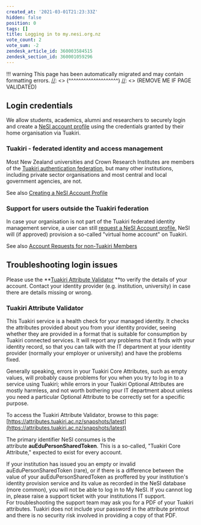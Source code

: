 ```yaml
---
created_at: '2021-03-01T21:23:33Z'
hidden: false
position: 0
tags: []
title: Logging in to my.nesi.org.nz
vote_count: 2
vote_sum: -2
zendesk_article_id: 360003584515
zendesk_section_id: 360001059296
---
```




[//]: <> (REMOVE ME IF PAGE VALIDATED)
[//]: <> (vvvvvvvvvvvvvvvvvvvv)
!!! warning
    This page has been automatically migrated and may contain formatting errors.
[//]: <> (^^^^^^^^^^^^^^^^^^^^)
[//]: <> (REMOVE ME IF PAGE VALIDATED)

## Login credentials

We allow students, academics, alumni and researchers to securely login
and create a [NeSI account
profile](../../Getting_Started/Accounts-Projects_and_Allocations/Creating_a_NeSI_Account_Profile.md)
using the credentials granted by their home organisation via Tuakiri.

### Tuakiri - federated identity and access management

Most New Zealand universities and Crown Research Institutes are members
of the [Tuakiri authentication
federation](https://www.reannz.co.nz/products-and-services/tuakiri/join/),
but many other institutions, including private sector organisations and
most central and local government agencies, are not. 

See also [Creating a NeSI Account
Profile](../../Getting_Started/Accounts-Projects_and_Allocations/Creating_a_NeSI_Account_Profile.md)

### Support for users outside the Tuakiri federation

In case your organisation is not part of the Tuakiri federated identity
management service, a user can still [request a NeSI Account
profile.](https://my.nesi.org.nz/html/request_nesi_account) NeSI will
(if approved) provision a so-called "virtual home account" on Tuakiri. 

See also [Account Requests for non-Tuakiri
Members](../../General/NeSI_Policies/Account_Requests_for_non_Tuakiri_Members.md)

## Troubleshooting login issues

Please use the **[Tuakiri Attribute
Validator](https://attributes.tuakiri.ac.nz/snapshots/latest) **to
verify the details of your account. Contact your identity provider (e.g.
institution, university) in case there are details missing or wrong.

### Tuakiri Attribute Validator

This Tuakiri service is a health check for your managed identity. It
checks the attributes provided about you from your identity provider,
seeing whether they are provided in a format that is suitable for
consumption by Tuakiri connected services. It will report any problems
that it finds with your identity record, so that you can talk with the
IT department at your identity provider (normally your employer or
university) and have the problems fixed.

Generally speaking, errors in your Tuakiri Core Attributes, such as
empty values, will probably cause problems for you when you try to log
in to a service using Tuakiri; while errors in your Tuakiri Optional
Attributes are mostly harmless, and not worth bothering your IT
department about unless you need a particular Optional Attribute to be
correctly set for a specific purpose.

To access the Tuakiri Attribute Validator, browse to this page:
[https://attributes.tuakiri.ac.nz/snapshots/latest﻿](https://attributes.tuakiri.ac.nz/snapshots/latest)

The primary identifier NeSI consumes is the
attribute **auEduPersonSharedToken**. This is a so-called, "Tuakiri Core
Attribute," expected to exist for every account.

If your institution has issued you an empty or invalid
auEduPersonSharedToken (rare), or if there is a difference between the
value of your auEduPersonSharedToken as proffered by your institution's
identity provision service and its value as recorded in the NeSI
database (more common), you will not be able to log in to My NeSI. If
you cannot log in, please raise a support ticket with your institutions
IT support.  
For troubleshooting the support team may ask you for a PDF of your
Tuakiri attributes. Tuakiri does not include your password in the
attribute printout and there is no security risk involved in providing a
copy of that PDF.
